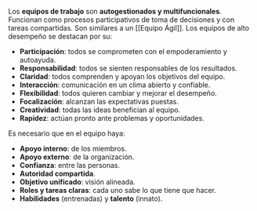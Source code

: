 Los **equipos de trabajo** son **autogestionados y multifuncionales**. Funcionan como procesos participativos de toma de decisiones y con tareas compartidas. Son similares a un [[Equipo Ágil]]. Los equipos de alto desempeño se destacan por su:
- **Participación**: todos se comprometen con el empoderamiento y autoayuda.
- **Responsabilidad**: todos se sienten responsables de los resultados.
- **Claridad**: todos comprenden y apoyan los objetivos del equipo.
- **Interacción**: comunicación en un clima abierto y confiable.
- **Flexibilidad**: todos quieren cambiar y mejorar el desempeño.
- **Focalización**: alcanzan las expectativas puestas.
- **Creatividad**: todas las ideas benefician al equipo.
- **Rapidez**: actúan pronto ante problemas y oportunidades.

Es necesario que en el equipo haya:
- **Apoyo interno**: de los miembros.
- **Apoyo externo**: de la organización.
- **Confianza**: entre las personas.
- **Autoridad compartida**.
- **Objetivo unificado**: visión alineada.
- **Roles y tareas claras**: cada uno sabe lo que tiene que hacer.
- **Habilidades** (entrenadas) y **talento** (innato).
